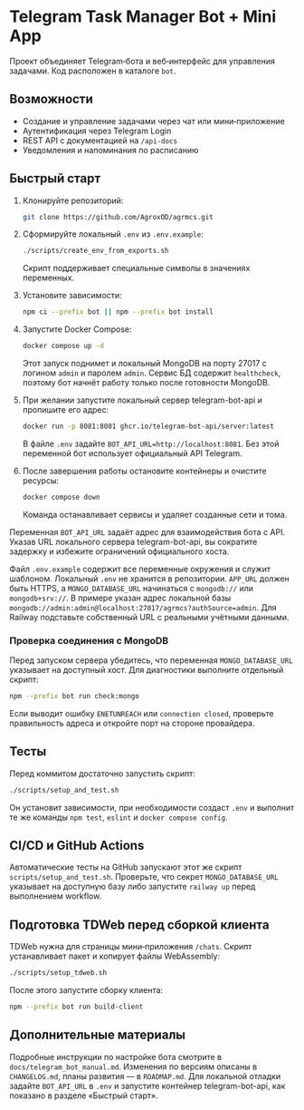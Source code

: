<!-- Назначение файла: краткая документация по проекту. -->

# Telegram Task Manager Bot + Mini App

Проект объединяет Telegram‑бота и веб‑интерфейс для управления задачами. Код расположен в каталоге `bot`.

## Возможности

- Создание и управление задачами через чат или мини‑приложение
- Аутентификация через Telegram Login
- REST API с документацией на `/api-docs`
- Уведомления и напоминания по расписанию

## Быстрый старт

1. Клонируйте репозиторий:
   ```bash
   git clone https://github.com/AgroxOD/agrmcs.git
   ```
2. Сформируйте локальный `.env` из `.env.example`:
   ```bash
   ./scripts/create_env_from_exports.sh
   ```
   Скрипт поддерживает специальные символы в значениях переменных.
3. Установите зависимости:
   ```bash
   npm ci --prefix bot || npm --prefix bot install
   ```
4. Запустите Docker Compose:
   ```bash
   docker compose up -d
   ```
   Этот запуск поднимет и локальный MongoDB на порту 27017 с логином `admin` и паролем `admin`.
   Сервис БД содержит `healthcheck`, поэтому бот начнёт работу только после готовности MongoDB.

5. При желании запустите локальный сервер telegram-bot-api и пропишите его адрес:
   ```bash
   docker run -p 8081:8081 ghcr.io/telegram-bot-api/server:latest
   ```
   В файле `.env` задайте `BOT_API_URL=http://localhost:8081`. Без этой переменной
   бот использует официальный API Telegram.

6. После завершения работы остановите контейнеры и очистите ресурсы:
   ```bash
   docker compose down
   ```
   Команда останавливает сервисы и удаляет созданные сети и тома.

Переменная `BOT_API_URL` задаёт адрес для взаимодействия бота с API.
Указав URL локального сервера telegram-bot-api, вы сократите задержку
и избежите ограничений официального хоста.

Файл `.env.example` содержит все переменные окружения и служит шаблоном. Локальный `.env` не хранится в репозитории. `APP_URL` должен быть HTTPS, а `MONGO_DATABASE_URL` начинаться с `mongodb://` или `mongodb+srv://`. В примере указан адрес локальной базы `mongodb://admin:admin@localhost:27017/agrmcs?authSource=admin`. Для Railway подставьте собственный URL с реальными учётными данными.


### Проверка соединения с MongoDB

Перед запуском сервера убедитесь, что переменная `MONGO_DATABASE_URL` указывает на доступный хост. Для диагностики выполните отдельный скрипт:

```bash
npm --prefix bot run check:mongo
```

Если выводит ошибку `ENETUNREACH` или `connection closed`, проверьте правильность адреса и откройте порт на стороне провайдера.

## Тесты

Перед коммитом достаточно запустить скрипт:
```bash
./scripts/setup_and_test.sh
```
Он установит зависимости, при необходимости создаст `.env` и выполнит те же
команды `npm test`, `eslint` и `docker compose config`.

## CI/CD и GitHub Actions

Автоматические тесты на GitHub запускают этот же скрипт
`scripts/setup_and_test.sh`. Проверьте, что секрет `MONGO_DATABASE_URL`
указывает на доступную базу либо запустите `railway up` перед выполнением workflow.

## Подготовка TDWeb перед сборкой клиента

TDWeb нужна для страницы мини‑приложения `/chats`. Скрипт устанавливает пакет и
копирует файлы WebAssembly:

```bash
./scripts/setup_tdweb.sh
```

После этого запустите сборку клиента:

```bash
npm --prefix bot run build-client
```

## Дополнительные материалы

Подробные инструкции по настройке бота смотрите в `docs/telegram_bot_manual.md`.
Изменения по версиям описаны в `CHANGELOG.md`, планы развития — в `ROADMAP.md`.
Для локальной отладки задайте `BOT_API_URL` в `.env` и запустите контейнер telegram-bot-api, как показано в разделе «Быстрый старт».
